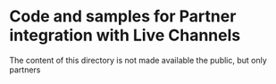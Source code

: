 # Code and samples for Partner integration with Live Channels

The content of this directory is not made available the public, but only partners
